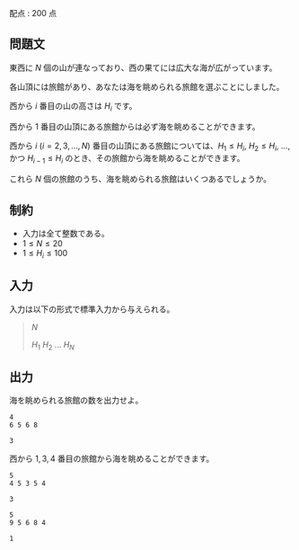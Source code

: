 配点 : $200$ 点

## 問題文

東西に $N$ 個の山が連なっており、西の果てには広大な海が広がっています。

各山頂には旅館があり、あなたは海を眺められる旅館を選ぶことにしました。

西から $i$ 番目の山の高さは $H_i$ です。

西から $1$ 番目の山頂にある旅館からは必ず海を眺めることができます。

西から $i$ $(i = 2, 3, ..., N)$ 番目の山頂にある旅館については、$H_1 \leq H_i$, $H_2 \leq H_i$, $...$, かつ $H_{i-1} \leq H_i$ のとき、その旅館から海を眺めることができます。

これら $N$ 個の旅館のうち、海を眺められる旅館はいくつあるでしょうか。

## 制約

- 入力は全て整数である。
- $1 \leq N \leq 20$
- $1 \leq H_i \leq 100$

## 入力

入力は以下の形式で標準入力から与えられる。

> $N$
> 
> $H_1$ $H_2$ $...$ $H_N$

## 出力

海を眺められる旅館の数を出力せよ。

```input1
4
6 5 6 8
```

```output1
3
```

西から $1, 3, 4$ 番目の旅館から海を眺めることができます。

```input2
5
4 5 3 5 4
```

```output2
3
```

```input3
5
9 5 6 8 4
```

```output3
1
```